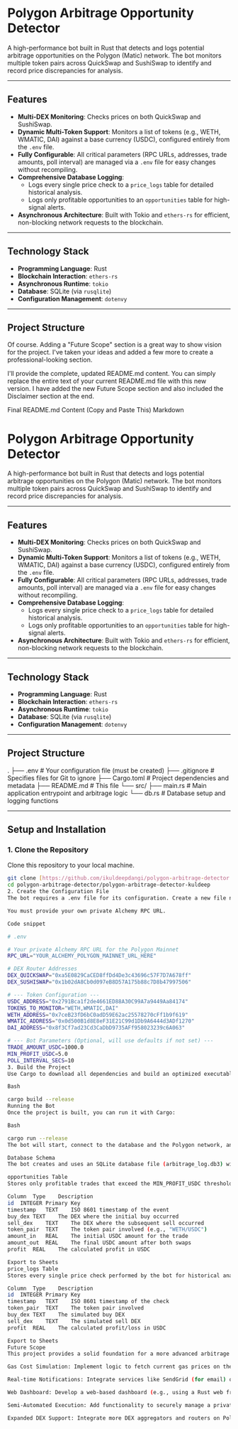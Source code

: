 # Polygon Arbitrage Opportunity Detector

A high-performance bot built in Rust that detects and logs potential arbitrage opportunities on the Polygon (Matic) network. The bot monitors multiple token pairs across QuickSwap and SushiSwap to identify and record price discrepancies for analysis.

---

## Features

-   **Multi-DEX Monitoring**: Checks prices on both QuickSwap and SushiSwap.
-   **Dynamic Multi-Token Support**: Monitors a list of tokens (e.g., WETH, WMATIC, DAI) against a base currency (USDC), configured entirely from the `.env` file.
-   **Fully Configurable**: All critical parameters (RPC URLs, addresses, trade amounts, poll interval) are managed via a `.env` file for easy changes without recompiling.
-   **Comprehensive Database Logging**:
    -   Logs every single price check to a `price_logs` table for detailed historical analysis.
    -   Logs only profitable opportunities to an `opportunities` table for high-signal alerts.
-   **Asynchronous Architecture**: Built with Tokio and `ethers-rs` for efficient, non-blocking network requests to the blockchain.

---

## Technology Stack

-   **Programming Language**: Rust
-   **Blockchain Interaction**: `ethers-rs`
-   **Asynchronous Runtime**: `tokio`
-   **Database**: SQLite (via `rusqlite`)
-   **Configuration Management**: `dotenvy`

---

## Project Structure

Of course. Adding a "Future Scope" section is a great way to show vision for the project. I've taken your ideas and added a few more to create a professional-looking section.

I'll provide the complete, updated README.md content. You can simply replace the entire text of your current README.md file with this new version. I have added the new Future Scope section and also included the Disclaimer section at the end.

Final README.md Content (Copy and Paste This)
Markdown

# Polygon Arbitrage Opportunity Detector

A high-performance bot built in Rust that detects and logs potential arbitrage opportunities on the Polygon (Matic) network. The bot monitors multiple token pairs across QuickSwap and SushiSwap to identify and record price discrepancies for analysis.

---

## Features

-   **Multi-DEX Monitoring**: Checks prices on both QuickSwap and SushiSwap.
-   **Dynamic Multi-Token Support**: Monitors a list of tokens (e.g., WETH, WMATIC, DAI) against a base currency (USDC), configured entirely from the `.env` file.
-   **Fully Configurable**: All critical parameters (RPC URLs, addresses, trade amounts, poll interval) are managed via a `.env` file for easy changes without recompiling.
-   **Comprehensive Database Logging**:
    -   Logs every single price check to a `price_logs` table for detailed historical analysis.
    -   Logs only profitable opportunities to an `opportunities` table for high-signal alerts.
-   **Asynchronous Architecture**: Built with Tokio and `ethers-rs` for efficient, non-blocking network requests to the blockchain.

---

## Technology Stack

-   **Programming Language**: Rust
-   **Blockchain Interaction**: `ethers-rs`
-   **Asynchronous Runtime**: `tokio`
-   **Database**: SQLite (via `rusqlite`)
-   **Configuration Management**: `dotenvy`

---

## Project Structure
.
├── .env          # Your configuration file (must be created)
├── .gitignore    # Specifies files for Git to ignore
├── Cargo.toml    # Project dependencies and metadata
├── README.md     # This file
└── src/
├── main.rs   # Main application entrypoint and arbitrage logic
└── db.rs     # Database setup and logging functions


---

## Setup and Installation

### 1. Clone the Repository
Clone this repository to your local machine.

```bash
git clone [https://github.com/ikuldeepdangi/polygon-arbitrage-detector.git](https://github.com/ikuldeepdangi/polygon-arbitrage-detector.git)
cd polygon-arbitrage-detector/polygon-arbitrage-detector-kuldeep
2. Create the Configuration File
The bot requires a .env file for its configuration. Create a new file named .env in the project root and add the following content.

You must provide your own private Alchemy RPC URL.

Code snippet

# .env

# Your private Alchemy RPC URL for the Polygon Mainnet
RPC_URL="YOUR_ALCHEMY_POLYGON_MAINNET_URL_HERE"

# DEX Router Addresses
DEX_QUICKSWAP="0xa5E0829CaCED8ffDd4De3c43696c57F7D7A678ff"
DEX_SUSHISWAP="0x1b02dA8Cb0d097eB8D57A175b88c7D8b47997506"

# --- Token Configuration ---
USDC_ADDRESS="0x2791Bca1f2de4661ED88A30C99A7a9449Aa84174"
TOKENS_TO_MONITOR="WETH,WMATIC,DAI"
WETH_ADDRESS="0x7ceB23fD6bC0adD59E62ac25578270cFf1b9f619"
WMATIC_ADDRESS="0x0d500B1d8E8eF31E21C99d1Db9A6444d3ADf1270"
DAI_ADDRESS="0x8f3Cf7ad23Cd3CaDbD9735AFf958023239c6A063"

# --- Bot Parameters (Optional, will use defaults if not set) ---
TRADE_AMOUNT_USDC=1000.0
MIN_PROFIT_USDC=5.0
POLL_INTERVAL_SECS=10
3. Build the Project
Use Cargo to download all dependencies and build an optimized executable.

Bash

cargo build --release
Running the Bot
Once the project is built, you can run it with Cargo:

Bash

cargo run --release
The bot will start, connect to the database and the Polygon network, and begin logging price checks to the console. A database file named arbitrage_log.db3 will be created in the project directory.

Database Schema
The bot creates and uses an SQLite database file (arbitrage_log.db3) with two tables:

opportunities Table
Stores only profitable trades that exceed the MIN_PROFIT_USDC threshold.

Column	Type	Description
id	INTEGER	Primary Key
timestamp	TEXT	ISO 8601 timestamp of the event
buy_dex	TEXT	The DEX where the initial buy occurred
sell_dex	TEXT	The DEX where the subsequent sell occurred
token_pair	TEXT	The token pair involved (e.g., "WETH/USDC")
amount_in	REAL	The initial USDC amount for the trade
amount_out	REAL	The final USDC amount after both swaps
profit	REAL	The calculated profit in USDC

Export to Sheets
price_logs Table
Stores every single price check performed by the bot for historical analysis.

Column	Type	Description
id	INTEGER	Primary Key
timestamp	TEXT	ISO 8601 timestamp of the check
token_pair	TEXT	The token pair involved
buy_dex	TEXT	The simulated buy DEX
sell_dex	TEXT	The simulated sell DEX
profit	REAL	The calculated profit/loss in USDC

Export to Sheets
Future Scope
This project provides a solid foundation for a more advanced arbitrage system. Potential future enhancements include:

Gas Cost Simulation: Implement logic to fetch current gas prices on the Polygon network and subtract the estimated transaction fees from the potential profit for a more accurate simulation.

Real-time Notifications: Integrate services like SendGrid (for email) or a Telegram Bot API to send instant alerts when a profitable opportunity is logged.

Web Dashboard: Develop a web-based dashboard (e.g., using a Rust web framework like Axum or Actix-web) to visualize the data from the price_logs table, showing live price differences and historical trends.

Semi-Automated Execution: Add functionality to securely manage a private key. When an opportunity is found, the system could prompt a user for one-click approval via the dashboard to sign and execute the necessary transactions.

Expanded DEX Support: Integrate more DEX aggregators and routers on Polygon (e.g., 1inch, ParaSwap) to find more arbitrage paths.
